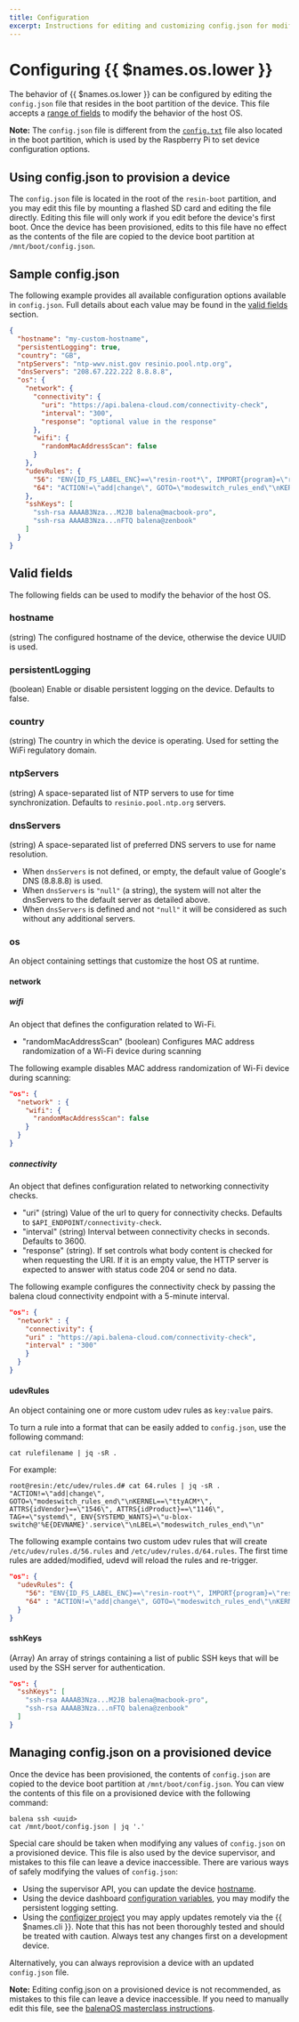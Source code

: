 ```yaml
---
title: Configuration
excerpt: Instructions for editing and customizing config.json for modifying the behavior of {{ $names.os.lower }}
---
```


# Configuring {{ $names.os.lower }}

The behavior of {{ $names.os.lower }} can be configured by editing the `config.json` file that resides in the boot partition of the device. This file accepts a [range of fields](#valid-fields) to modify the behavior of the host OS.

__Note:__ The `config.json` file is different from the [`config.txt`](https://www.balena.io/docs/reference/OS/advanced/#configtxt) file also located in the boot partition, which is used by the Raspberry Pi to set device configuration options.

## Using config.json to provision a device

The `config.json` file is located in the root of the `resin-boot` partition, and you may edit this file by mounting a flashed SD card and editing the file directly. Editing this file will only work if you edit before the device's first boot. Once the device has been provisioned, edits to this file have no effect as the contents of the file are copied to the device boot partition at `/mnt/boot/config.json`.

## Sample config.json

The following example provides all available configuration options available in `config.json`. Full details about each value may be found in the [valid fields](#valid-fields) section.

```json
{
  "hostname": "my-custom-hostname",
  "persistentLogging": true,
  "country": "GB",
  "ntpServers": "ntp-wwv.nist.gov resinio.pool.ntp.org",
  "dnsServers": "208.67.222.222 8.8.8.8",
  "os": {
    "network": {
      "connectivity": {
        "uri": "https://api.balena-cloud.com/connectivity-check",
        "interval": "300",
        "response": "optional value in the response"
      },
      "wifi": {
        "randomMacAddressScan": false
      }
    },
    "udevRules": {
      "56": "ENV{ID_FS_LABEL_ENC}==\"resin-root*\", IMPORT{program}=\"resin_update_state_probe $devnode\", SYMLINK+=\"disk/by-state/$env{RESIN_UPDATE_STATE}\"",
      "64": "ACTION!=\"add|change\", GOTO=\"modeswitch_rules_end\"\nKERNEL==\"ttyACM*\", ATTRS{idVendor}==\"1546\", ATTRS{idProduct}==\"1146\", TAG+=\"systemd\", ENV{SYSTEMD_WANTS}=\"u-blox-switch@'%E{DEVNAME}'.service\"\nLBEL=\"modeswitch_rules_end\"\n"
    },
    "sshKeys": [
      "ssh-rsa AAAAB3Nza...M2JB balena@macbook-pro",
      "ssh-rsa AAAAB3Nza...nFTQ balena@zenbook"
    ]
  }
}
```

## Valid fields

The following fields can be used to modify the behavior of the host OS.

### hostname

(string) The configured hostname of the device, otherwise the device UUID is used.

### persistentLogging

(boolean) Enable or disable persistent logging on the device. Defaults to false.

### country

(string) The country in which the device is operating. Used for setting the WiFi regulatory domain.

### ntpServers

(string) A space-separated list of NTP servers to use for time synchronization. Defaults to `resinio.pool.ntp.org` servers.

### dnsServers

(string) A space-separated list of preferred DNS servers to use for name resolution.

* When `dnsServers` is not defined, or empty, the default value of Google's DNS (8.8.8.8) is used.
* When `dnsServers` is `"null"` (a string), the system will not alter the dnsServers to the default server as detailed above.
* When `dnsServers` is defined and not `"null"` it will be considered as such without any additional servers.

### os

An object containing settings that customize the host OS at runtime.

#### network

##### wifi

An object that defines the configuration related to Wi-Fi.

* "randomMacAddressScan" (boolean) Configures MAC address randomization of a Wi-Fi device during scanning

The following example disables MAC address randomization of Wi-Fi device during scanning:

```json
"os": {
  "network" : {
    "wifi": {
      "randomMacAddressScan": false
    }
  }
}
```

##### connectivity

An object that defines configuration related to networking connectivity checks.

* "uri" (string) Value of the url to query for connectivity checks. Defaults to `$API_ENDPOINT/connectivity-check`.
* "interval" (string) Interval between connectivity checks in seconds. Defaults to 3600.
* "response" (string). If set controls what body content is checked for when requesting the URI. If it is an empty value, the HTTP server is expected to answer with status code 204 or send no data.

The following example configures the connectivity check by passing the balena cloud connectivity endpoint with a 5-minute interval.

```json
"os": {
  "network" : {
    "connectivity": {
    "uri" : "https://api.balena-cloud.com/connectivity-check",
    "interval" : "300"
    }
  }
}
```

#### udevRules

An object containing one or more custom udev rules as `key:value` pairs.

To turn a rule into a format that can be easily added to `config.json`, use the following command:

`cat rulefilename | jq -sR .`

For example:

```shell
root@resin:/etc/udev/rules.d# cat 64.rules | jq -sR .
"ACTION!=\"add|change\", GOTO=\"modeswitch_rules_end\"\nKERNEL==\"ttyACM*\", ATTRS{idVendor}==\"1546\", ATTRS{idProduct}==\"1146\", TAG+=\"systemd\", ENV{SYSTEMD_WANTS}=\"u-blox-switch@'%E{DEVNAME}'.service\"\nLBEL=\"modeswitch_rules_end\"\n"
```

The following example contains two custom udev rules that will create `/etc/udev/rules.d/56.rules` and `/etc/udev/rules.d/64.rules`. The first time rules are added/modified, udevd will reload the rules and re-trigger.

```json
"os": {
  "udevRules": {
    "56": "ENV{ID_FS_LABEL_ENC}==\"resin-root*\", IMPORT{program}=\"resin_update_state_probe $devnode\", SYMLINK+=\"disk/by-state/$env{RESIN_UPDATE_STATE}\"",
    "64" : "ACTION!=\"add|change\", GOTO=\"modeswitch_rules_end\"\nKERNEL==\"ttyACM*\", ATTRS{idVendor}==\"1546\", ATTRS{idProduct}==\"1146\", TAG+=\"systemd\", ENV{SYSTEMD_WANTS}=\"u-blox-switch@'%E{DEVNAME}'.service\"\nLBEL=\"modeswitch_rules_end\"\n"
  }
}
```

#### sshKeys

(Array) An array of strings containing a list of public SSH keys that will be used by the SSH server for authentication.

```json
"os": {
  "sshKeys": [
    "ssh-rsa AAAAB3Nza...M2JB balena@macbook-pro",
    "ssh-rsa AAAAB3Nza...nFTQ balena@zenbook"
  ]
}
```

## Managing config.json on a provisioned device

Once the device has been provisioned, the contents of `config.json` are copied to the device boot partition at `/mnt/boot/config.json`. You can view the contents of this file on a provisioned device with the following command:

```shell
balena ssh <uuid>
cat /mnt/boot/config.json | jq '.'
```

Special care should be taken when modifying any values of `config.json` on a provisioned device. This file is also used by the device supervisor, and mistakes to this file can leave a device inaccessible. There are various ways of safely modifying the values of `config.json`:

* Using the supervisor API, you can update the device [hostname](/reference/supervisor/supervisor-api/#patch-v1devicehost-config).
* Using the device dashboard [configuration variables](/learn/manage/configuration/), you may modify the persistent logging setting.
* Using the [configizer project](https://github.com/balena-io-playground/configizer) you may apply updates remotely via the {{ $names.cli }}. Note that this has not been thoroughly tested and should be treated with caution. Always test any changes first on a development device.

Alternatively, you can always reprovision a device with an updated `config.json` file.

**Note:** Editing config.json on a provisioned device is not recommended, as mistakes to this file can leave a device inaccessible. If you need to manually edit this file, see the [balenaOS masterclass instructions](https://github.com/balena-io-projects/balenaos-masterclass#12-advanced-editing-configjson-by-hand).
